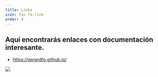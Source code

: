 ```yaml
---
title: Links
icon: fas fa-link
order: 4
---
```


## Aquí encontrarás enlaces con documentación interesante.

- https://gerardfp.github.io/

![](https://pbs.twimg.com/media/E8c6-2pWYAEAjRG.jpg)